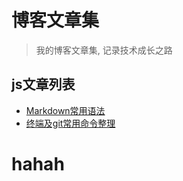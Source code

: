 # 博客文章集

> 我的博客文章集, 记录技术成长之路

## js文章列表

* [Markdown常用语法](/js/markdown.md)
* [终端及git常用命令整理](/tools/TerminalAndGit.md)

# hahah
